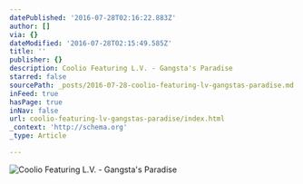 ```yaml
---
datePublished: '2016-07-28T02:16:22.883Z'
author: []
via: {}
dateModified: '2016-07-28T02:15:49.585Z'
title: ''
publisher: {}
description: Coolio Featuring L.V. - Gangsta's Paradise
starred: false
sourcePath: _posts/2016-07-28-coolio-featuring-lv-gangstas-paradise.md
inFeed: true
hasPage: true
inNav: false
url: coolio-featuring-lv-gangstas-paradise/index.html
_context: 'http://schema.org'
_type: Article

---
```

![Coolio Featuring L.V. - Gangsta's Paradise](https://the-grid-user-content.s3-us-west-2.amazonaws.com/382c6e44-49cb-4cb4-9fad-be1476116eb2.jpg)